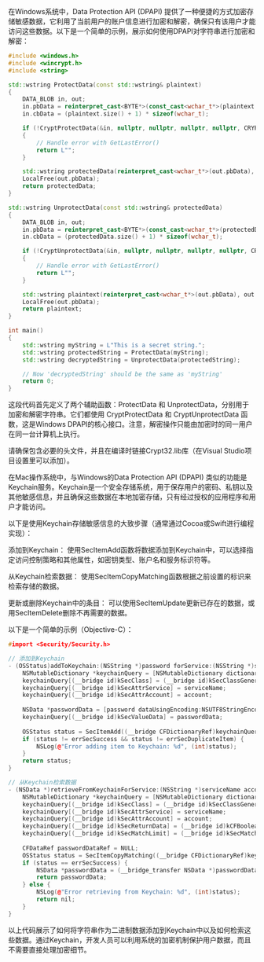 在Windows系统中，Data Protection API (DPAPI) 提供了一种便捷的方式加密存储敏感数据，它利用了当前用户的账户信息进行加密和解密，确保只有该用户才能访问这些数据。以下是一个简单的示例，展示如何使用DPAPI对字符串进行加密和解密：

```Cpp
#include <windows.h>
#include <wincrypt.h>
#include <string>

std::wstring ProtectData(const std::wstring& plaintext)
{
    DATA_BLOB in, out;
    in.pbData = reinterpret_cast<BYTE*>(const_cast<wchar_t*>(plaintext.c_str()));
    in.cbData = (plaintext.size() + 1) * sizeof(wchar_t);

    if (!CryptProtectData(&in, nullptr, nullptr, nullptr, nullptr, CRYPTPROTECT_UI_FORBIDDEN, &out))
    {
        // Handle error with GetLastError()
        return L"";
    }

    std::wstring protectedData(reinterpret_cast<wchar_t*>(out.pbData), out.cbData / sizeof(wchar_t) - 1);
    LocalFree(out.pbData);
    return protectedData;
}

std::wstring UnprotectData(const std::wstring& protectedData)
{
    DATA_BLOB in, out;
    in.pbData = reinterpret_cast<BYTE*>(const_cast<wchar_t*>(protectedData.c_str()));
    in.cbData = (protectedData.size() + 1) * sizeof(wchar_t);

    if (!CryptUnprotectData(&in, nullptr, nullptr, nullptr, nullptr, CRYPTPROTECT_UI_FORBIDDEN, &out))
    {
        // Handle error with GetLastError()
        return L"";
    }

    std::wstring plaintext(reinterpret_cast<wchar_t*>(out.pbData), out.cbData / sizeof(wchar_t) - 1);
    LocalFree(out.pbData);
    return plaintext;
}

int main()
{
    std::wstring myString = L"This is a secret string.";
    std::wstring protectedString = ProtectData(myString);
    std::wstring decryptedString = UnprotectData(protectedString);

    // Now 'decryptedString' should be the same as 'myString'
    return 0;
}
```
这段代码首先定义了两个辅助函数：ProtectData 和 UnprotectData，分别用于加密和解密字符串。它们都使用 CryptProtectData 和 CryptUnprotectData 函数，这是Windows DPAPI的核心接口。注意，解密操作只能由加密时的同一用户在同一台计算机上执行。

请确保包含必要的头文件，并且在编译时链接Crypt32.lib库（在Visual Studio项目设置里可以添加）。






在Mac操作系统中，与Windows的Data Protection API (DPAPI) 类似的功能是Keychain服务。Keychain是一个安全存储系统，用于保存用户的密码、私钥以及其他敏感信息，并且确保这些数据在本地加密存储，只有经过授权的应用程序和用户才能访问。

以下是使用Keychain存储敏感信息的大致步骤（通常通过Cocoa或Swift进行编程实现）：

添加到Keychain： 使用SecItemAdd函数将数据添加到Keychain中，可以选择指定访问控制策略和其他属性，如密钥类型、账户名和服务标识符等。

从Keychain检索数据： 使用SecItemCopyMatching函数根据之前设置的标识来检索存储的数据。

更新或删除Keychain中的条目： 可以使用SecItemUpdate更新已存在的数据，或用SecItemDelete删除不再需要的数据。

以下是一个简单的示例（Objective-C）：

```c++
#import <Security/Security.h>

// 添加到Keychain
- (OSStatus)addToKeychain:(NSString *)password forService:(NSString *)serviceName accountName:(NSString *)account {
    NSMutableDictionary *keychainQuery = [NSMutableDictionary dictionary];
    keychainQuery[(__bridge id)kSecClass] = (__bridge id)kSecClassGenericPassword;
    keychainQuery[(__bridge id)kSecAttrService] = serviceName;
    keychainQuery[(__bridge id)kSecAttrAccount] = account;
    
    NSData *passwordData = [password dataUsingEncoding:NSUTF8StringEncoding];
    keychainQuery[(__bridge id)kSecValueData] = passwordData;
    
    OSStatus status = SecItemAdd((__bridge CFDictionaryRef)keychainQuery, NULL);
    if (status != errSecSuccess && status != errSecDuplicateItem) {
        NSLog(@"Error adding item to Keychain: %d", (int)status);
    }
    return status;
}

// 从Keychain检索数据
- (NSData *)retrieveFromKeychainForService:(NSString *)serviceName accountName:(NSString *)account {
    NSMutableDictionary *keychainQuery = [NSMutableDictionary dictionary];
    keychainQuery[(__bridge id)kSecClass] = (__bridge id)kSecClassGenericPassword;
    keychainQuery[(__bridge id)kSecAttrService] = serviceName;
    keychainQuery[(__bridge id)kSecAttrAccount] = account;
    keychainQuery[(__bridge id)kSecReturnData] = (__bridge id)kCFBooleanTrue;
    keychainQuery[(__bridge id)kSecMatchLimit] = (__bridge id)kSecMatchLimitOne;
    
    CFDataRef passwordDataRef = NULL;
    OSStatus status = SecItemCopyMatching((__bridge CFDictionaryRef)keychainQuery, (CFTypeRef *)&passwordDataRef);
    if (status == errSecSuccess) {
        NSData *passwordData = (__bridge_transfer NSData *)passwordDataRef;
        return passwordData;
    } else {
        NSLog(@"Error retrieving from Keychain: %d", (int)status);
        return nil;
    }
}
```
以上代码展示了如何将字符串作为二进制数据添加到Keychain中以及如何检索这些数据。通过Keychain，开发人员可以利用系统的加密机制保护用户数据，而且不需要直接处理加密细节。